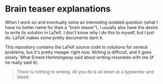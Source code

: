 # Brain teaser explanations
When I work on and eventually solve an interesting isolated question (what I have no better name for than a "brain teaser"), I usually also have
the desire to write its solution in LaTeX. I don't know why I do this to myself, but I just do. LaTeX makes some pretty documents darn it.

This repository contains the LaTeX source code to solutions for several problems, but it's pretty meager right now. Writing is difficult, and it goes slowly. What Ernest Hemmingway said about writing resonates with me (if he really said it): 
> There is nothing to writing. All you do is sit down at a typewriter and bleed.
